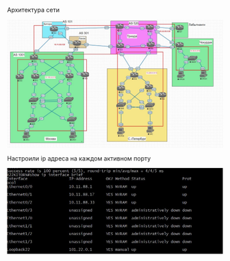 Архитектура сети

![alt text](https://github.com/Eliminir/OTUS-LABS-PROF/blob/main/LAB4/1%20(2).JPG)

Настроили ip адреса на каждом активном порту

![alt text](https://github.com/Eliminir/OTUS-LABS-PROF/blob/main/LAB4/2.JPG)
